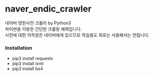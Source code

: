 # naver_endic_crawler
네이버 영한사전 크롤러 by Python3<br>
파이썬을 이용한 간단한 크롤링 예제입니다.<br>
사전에 대한 저작권은 네이버에게 있으므로 학습용도 외로는 사용해서는 안됩니다.

### Installation
* pip3 install requests
* pip3 install lxml
* pip3 install bs4


